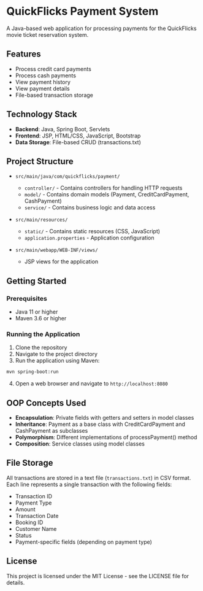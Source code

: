 # QuickFlicks Payment System

A Java-based web application for processing payments for the QuickFlicks movie ticket reservation system.

## Features

- Process credit card payments
- Process cash payments
- View payment history
- View payment details
- File-based transaction storage

## Technology Stack

- **Backend**: Java, Spring Boot, Servlets
- **Frontend**: JSP, HTML/CSS, JavaScript, Bootstrap
- **Data Storage**: File-based CRUD (transactions.txt)

## Project Structure

- `src/main/java/com/quickflicks/payment/`
  - `controller/` - Contains controllers for handling HTTP requests
  - `model/` - Contains domain models (Payment, CreditCardPayment, CashPayment)
  - `service/` - Contains business logic and data access

- `src/main/resources/`
  - `static/` - Contains static resources (CSS, JavaScript)
  - `application.properties` - Application configuration

- `src/main/webapp/WEB-INF/views/`
  - JSP views for the application

## Getting Started

### Prerequisites

- Java 11 or higher
- Maven 3.6 or higher

### Running the Application

1. Clone the repository
2. Navigate to the project directory
3. Run the application using Maven:

```bash
mvn spring-boot:run
```

4. Open a web browser and navigate to `http://localhost:8080`

## OOP Concepts Used

- **Encapsulation**: Private fields with getters and setters in model classes
- **Inheritance**: Payment as a base class with CreditCardPayment and CashPayment as subclasses
- **Polymorphism**: Different implementations of processPayment() method
- **Composition**: Service classes using model classes

## File Storage

All transactions are stored in a text file (`transactions.txt`) in CSV format. Each line represents a single transaction with the following fields:

- Transaction ID
- Payment Type
- Amount
- Transaction Date
- Booking ID
- Customer Name
- Status
- Payment-specific fields (depending on payment type)

## License

This project is licensed under the MIT License - see the LICENSE file for details.
